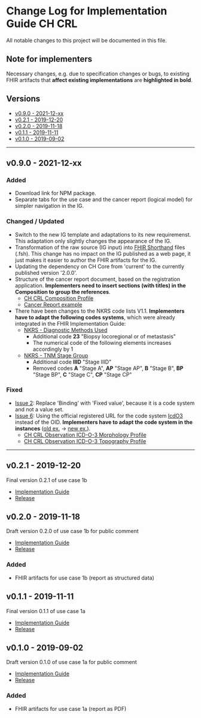 # Change Log for Implementation Guide CH CRL
All notable changes to this project will be documented in this file.   

## Note for implementers 
Necessary changes, e.g. due to specification changes or bugs, to existing FHIR artifacts that **affect existing implementations** are **highlighted in bold**.

## Versions    
  - [v0.9.0 - 2021-12-xx](#v090---2021-12-xx)
  - [v0.2.1 - 2019-12-20](#v021---2019-12-20)
  - [v0.2.0 - 2019-11-18](#v020---2019-11-18)
  - [v0.1.1 - 2019-11-11](#v011---2019-11-11)
  - [v0.1.0 - 2019-09-02](#v010---2019-09-02)
 
********************************
## v0.9.0 - 2021-12-xx
 
### Added
* Download link for NPM package.
* Separate tabs for the use case and the cancer report (logical model) for simpler navigation in the IG.
   
### Changed / Updated
* Switch to the new IG template and adaptations to its new requiremenst. This adaptation only slightly changes the appearance of the IG.
* Transformation of the raw source (IG input) into [FHIR Shorthand](http://build.fhir.org/ig/HL7/fhir-shorthand/) files (.fsh). This change has no impact on the IG published as a web page, it just makes it easier to author the FHIR artifacts for the IG.
* Updating the dependency on CH Core from 'current' to the currently published version '2.0.0'.
* Structure of the cancer report document, based on the registration application. **Implementers need to insert sections (with titles) in the Composition to group the references**.
   * [CH CRL Composition Profile](http://build.fhir.org/ig/ahdis/ch-crl/StructureDefinition-ch-crl-composition.html) 
   * [Cancer Report example](http://build.fhir.org/ig/ahdis/ch-crl/Bundle-BundleStructuredData.html)
* There have been changes to the NKRS code lists V1.1. **Implementers have to adapt the following codes systems**, which were already integrated in the FHIR Implementation Guide: 
   * [NKRS - Diagnostic Methods Used](http://build.fhir.org/ig/ahdis/ch-crl/CodeSystem-nkrs-diagnosticmethodsused.html)
      * Additional code **23** "Biopsy locoregional or of metastasis"
      * The numerical code of the following elements increases accordingly by 1
   * [NKRS - TNM Stage Group](http://build.fhir.org/ig/ahdis/ch-crl/CodeSystem-nkrs-tnmstagegroup.html) 
      * Additional code **IIID** "Stage IIID"
      * Removed codes **A** "Stage A", **AP** "Stage AP", **B** "Stage B", **BP** "Stage BP", **C** "Stage C", **CP** "Stage CP"

 
### Fixed
* [Issue 2](https://github.com/ahdis/ch-crl/issues/2): Replace 'Binding' with 'Fixed value', because it is a code system and not a value set.
* [Issue 6](https://github.com/ahdis/ch-crl/issues/6): Using the official registered URL for the code system [IcdO3](https://terminology.hl7.org/CodeSystem-icd-o-3.html) instead of the OID. **Implementers have to adapt the code system in the instances** ([old ex.](https://fhir.ch/ig/ch-crl/0.2.1/Observation-ICD-O-3-Morphology.json.html) -> [new ex.](http://build.fhir.org/ig/ahdis/ch-crl/Observation-ICD-O-3-Morphology.html)).
   * [CH CRL Observation ICD-O-3 Morphology Profile](http://build.fhir.org/ig/ahdis/ch-crl/StructureDefinition-ch-crl-observation-icdo3morphology.html)
   * [CH CRL Observation ICD-O-3 Topography Profile](http://build.fhir.org/ig/ahdis/ch-crl/StructureDefinition-ch-crl-observation-icdo3topography.html) 


*************************

## v0.2.1 - 2019-12-20
Final version 0.2.1 of use case 1b
* [Implementation Guide](https://fhir.ch/ig/ch-crl/0.2.1/index.html)
* [Release](https://github.com/ahdis/ch-crl/releases/tag/v0.2.1)



## v0.2.0 - 2019-11-18		
Draft version 0.2.0 of use case 1b for public comment
* [Implementation Guide](https://fhir.ch/ig/ch-crl/0.2.0/index.html)
* [Release](https://github.com/ahdis/ch-crl/releases/tag/v0.2.0)

### Added
* FHIR artifacts for use case 1b (report as structured data)



## v0.1.1 - 2019-11-11
Final version 0.1.1 of use case 1a
* [Implementation Guide](https://fhir.ch/ig/ch-crl/0.1.1/index.html)
* [Release](https://github.com/ahdis/ch-crl/releases/tag/v0.1.1)



## v0.1.0 - 2019-09-02
Draft version 0.1.0 of use case 1a for public comment
* [Implementation Guide](https://fhir.ch/ig/ch-crl/0.1.0/index.html)
* [Release](https://github.com/ahdis/ch-crl/releases/tag/v0.1.0)

### Added
* FHIR artifacts for use case 1a (report as PDF)